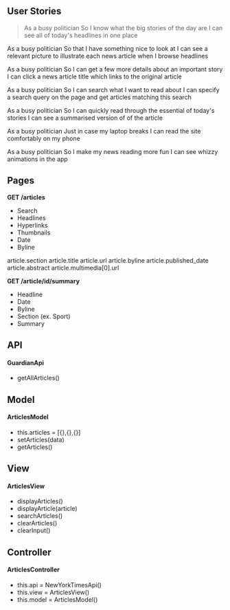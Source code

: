 ## User Stories

> As a busy politician
> So I know what the big stories of the day are
> I can see all of today's headlines in one place

As a busy politician
So that I have something nice to look at
I can see a relevant picture to illustrate each news article when I browse headlines

As a busy politician
So I can get a few more details about an important story
I can click a news article title which links to the original article

As a busy politician
So I can search what I want to read about
I can specify a search query on the page and get articles matching this search

As a busy politician
So I can quickly read through the essential of today's stories
I can see a summarised version of of the article

As a busy politician
Just in case my laptop breaks
I can read the site comfortably on my phone

As a busy politician
So I make my news reading more fun
I can see whizzy animations in the app

## Pages

**GET /articles**

- Search
- Headlines
- Hyperlinks
- Thumbnails
- Date
- Byline

article.section
article.title
article.url
article.byline
article.published_date
article.abstract
article.multimedia[0].url

**GET /article/id/summary**

- Headline
- Date
- Byline
- Section (ex. Sport)
- Summary

## API

#### GuardianApi

- getAllArticles()

## Model

#### ArticlesModel

- this.articles = [{},{},{}]
- setArticles(data)
- getArticles()

## View

#### ArticlesView

- displayArticles()
- displayArticle(article)
- searchArticles()
- clearArticles()
- clearInput()

## Controller

#### ArticlesController

- this.api = NewYorkTimesApi()
- this.view = ArticlesView()
- this.model = ArticlesModel()
